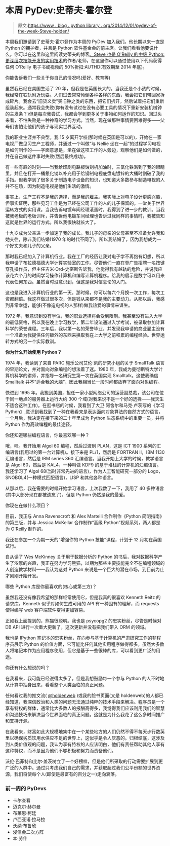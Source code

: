 # 本周 PyDev:史蒂夫·霍尔登

> 原文:[https://www . blog . python library . org/2014/12/01/pydev-of-the-week-Steve-holden/](https://www.blog.pythonlibrary.org/2014/12/01/pydev-of-the-week-steve-holden/)

本周我们邀请到了史蒂夫·霍尔登作为本周的 PyDev 加入我们。他长期以来一直是 Python 的拥护者，并且是 Python 软件基金会的前主席。让我们看看他要说什么。你可以在这里和这里阅读史蒂夫的博客[。Steve 也是 O'Reilly 的](http://holdenweb.blogspot.com/)[中级 Python:更深层次技能开发的实用技术](http://shop.oreilly.com/product/110000529.do)的作者/老师，在这里你可以通过使用以下代码获得任何 O'Reilly 电子书或视频的 50%折扣:AUTHD(有效期至 2014 年底)。

你能告诉我们一些关于你自己的情况吗(爱好、教育等)

虽然我已经在美国生活了 20 年，但我是在英国长大的。当我还是个小孩的时候，我经常在铁轨附近玩耍。人们过去常常倾倒各种各样的东西，我会把它们带回家拆成碎片。我会去“旧货义卖”买旧钟之类的东西，把它们拆开，然后试着把它们重新组装起来。通常我会失败(你有没有试过在没有必要工具的情况下重新安装机械钟的主发条？)但是每次我尝试，我都会学到更多关于事物如何运作的知识。回过头来看，不怕失败是一种神奇的学习方式。当然，现在做那种事情要困难得多——父母们害怕让他们的孩子与现实世界互动。

我的职业生涯并不典型。我 15 岁离开学校(那时候在英国是可以的)，开始在一家电视厂做见习生产工程师，并通过一个叫做“与 Nellie 坐在一起”的过程学习电视是如何制作的——字面意思是，坐在做这项工作的人旁边，观察他们是如何做的，并在自己做这件事时失败(然后最终成功)。

有一些有趣的时刻——当我给印刷电路板蚀刻机加油时，三氯化铁溅到了我的眼睛里，并且在打开一桶氰化钠以补充用于给钢制电视底盘电镀锌的大桶时割破了我的手指。但我学到了很多关于制造电子设备的知识，也知道大多数参与制造电视的人并不在场，因为制造电视是他们生活的激情。

事实上，生产工程不是我的选择，而是我的雇主。我实际上对电子设计更感兴趣，但事实证明，那些见习工作是为已经在公司工作的人的儿子保留的。一堂关于世界运转方式的实用课。当我告诉电镀车间经理滚蛋时，我得到了进一步的教训。当我被我老板的老板训斥，并告诉他电镀车间经理也告诉过我同样的事情时，我被告知这就是世界的运行方式。所以我很快就长大了。

十九岁成为父亲进一步加速了我的成长。我儿子的母亲的父母甚至不准备允许我和她交往，除非我们结婚(1970 年的时代不同了)，所以我结婚了，因为我想成为一个好丈夫和儿子的父亲。

那时我已经加入了计算机行业。我在工厂的经历让我对电子学不再抱有幻想，所以我申请了布拉德福德大学计算实验室的工作。尽管他们一直在登广告招聘一名按键穿孔操作员，但主任吉米·Ord-史密斯告诉我，他觉得我有越轨的危险，并说我应该花六个月的时间学习操作计算机和编写计算机程序。给我的启示是数字可以用来代表任何东西。虽然当时没意识到，但这是我对信息论的入门。

这也是我进入计算机行业的第一天。那时候，你可以每六个月换一次工作，每次工资都翻倍。我这样做过很多次，但是钱从来都不是我的主要动力。从那以后，我感到非常幸运，能够(不像造电视的人那样)做我热爱的事情来谋生。

1972 年，我意识到没有学位，我的职业选择将会受到限制。我甚至没有进入大学的最低资格，所以我在晚上学习数学，第二年设法通过入学考试，被录取参加计算科学的荣誉课程。三年后，我以第一名的荣誉毕业，并发现我申请的商业雇主没有一个准备为我提供任何额外的东西来换取我在上大学之前积累的编程经验。世界运转方式的另一个实际教训。

**你为什么开始使用 Python？**

1974 年，我读到了来自 PARC 施乐公司艾伦·凯的研究小组的关于 SmallTalk 语言的早期论文，并对面向对象编程的想法着了迷。1980 年，我成为曼彻斯特大学计算机科学的讲师，并指导一名研究生第一次在英国实现 Smalltalk。这使我确信 Smalltalk 并不“适合我的大脑”，因此我相当长一段时间都放弃了面向对象编程。

快进到 1995 年。我搬到美国，担任一家小型网络公司的运营副总裁，该公司在位于同一地点的服务器上运行大约 300 个域(对我来说不是一个好的选择——我天生不适合这种工作)。在逛书店的时候，我看到了大卫·阿舍尔和马克·卢茨写的《学习 Python》,意识到我找到了一种在我看来是表达面向对象算法的自然方式的语言，一个月后，我决定在接下来的二十年里成为 Python 生态系统中的重要一员，并将 Python 作为高效编程的最佳途径。

你还知道哪些编程语言，你最喜欢哪一种？

哦，哇。我开始用 Algol 60 编程，然后过渡到 PLAN，这是 ICT 1900 系列的汇编语言(我用过的第一台计算机)。接下来是 PL/1，然后是 FORTRAN II，IBM 1130 汇编语言，然后是 IBM series 360 汇编语言。当我开始上大学的时候，教学语言是 Algol 60，然后是 KAL4，一种叫做 KDF9 的基于堆栈的计算机的汇编语言。我还学习了 Algol 68(当时非常先进的语言)，作为人工智能研究一部分的 Logo，SNOBOL4(一种模式匹配语言)，LISP 和其他各种语言。

从那以后，我在需要的时候开始学习语言，上次我数了一下，我用了 40 多种语言(其中大部分现在都被遗忘了)，但是 Python 仍然是我的最爱。

你现在在做什么项目？

目前，我正与 Anna Ravenscroft 和 Alex Martelli 合作制作《Python 简明指南》的第三版，并与 Jessica McKellar 合作制作“高级 Python”视频系列，两人都是为 O'Reilly 制作的。

我还在参加一个为期一天的“增强你的 Python 技能”课程，计划于 12 月初在英国试行。

自从读了 Wes McKinney 关于用于数据分析的 Python 的书后，我对数据科学产生了浓厚的兴趣，我正在努力学习熊猫，以期为那些主要技能完全不在编程领域的人创造教学材料——我认为这对 Python 来说是一个巨大的潜在市场，到目前为止才刚刚开始开发。

哪些 Python 库是你最喜欢的(核心或第三方)？

虽然我还没有像我希望的那样经常使用它，但是我真的很喜欢 Kenneth Reitz 的请求库。Kenneth 似乎对如何生成可用的 API 有一种固有的理解，而 requests 使得编写 web 客户端软件变得更加容易。

正如我上面提到的，熊猫很聪明。我也是 psycopg2 的忠实粉丝，尽管是时候对 DB API 进行一次重大更新了，这次更新并没有把我们带入 ORM 的领域。

我也是 IPython 笔记本的忠实粉丝，在向参与基于计算机的严肃研究工作的非程序员展示 Python 的价值方面，它可能比任何其他实用程序做得都多。虽然大多数人将笔记本作为应用程序使用，但它是基于一些很棒的库，可以看到更广泛的用途。

你还有什么想说的吗？

在我看来，我可能已经说得太多了，但是我想鼓励每一个参与 Python 的人不时地从计算中抽身出来，看看整个人类面临的真正问题。

任何看过我的推文流( [@holdenweb](https://twitter.com/holdenweb) )或我的脸书页面(又是 holdenweb)的人都已经知道，我深信政治和人类的问题无法通过纯粹的技术手段来解决。程序员是一个享有特权的群体，通常比大多数人的报酬高得多，我觉得我们应该利用我们的智慧和沟通技巧来解决当今世界面临的真正问题。这就是为什么我花了这么多时间推广和支持开源。

在我看来，财富如此大规模地集中在一个某些地方的人们仍然不得不每天步行数英里以确保劣质饮用水供应不足的世界上，这似乎是令人厌恶的。归根结底，这涉及到人类价值观的问题，我认为享有特权的人应该明白，他们有责任帮助其他人享有这种特权，而不是因为他们不够积极和努力而责备他们。

沃伦·巴菲特和比尔·盖茨树立了一个好榜样，但是他们所采取的行动需要扩展到更广泛的人群中。通过只考虑我们自己的需求，并获取超过我们公平份额的世界资源，我们将使每个人(即使是最富有的百分之一)走向衰落。

### 前一周的 PyDevs

*   卡尔查看
*   迈克尔·赫尔曼
*   布莱恩·柯廷
*   卢西亚诺·拉马拉
*   沃纳·布鲁欣
*   浸信会二次方阵
*   本·劳什